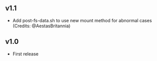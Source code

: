 ## v1.1

- Add post-fs-data.sh to use new mount method for abnormal cases (Credits: @AestasBritannia)

## v1.0

- First release
